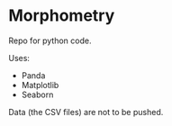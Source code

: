 # Morphometry

Repo for python code.

Uses:
- Panda
- Matplotlib
- Seaborn

Data (the CSV files) are not to be pushed.
